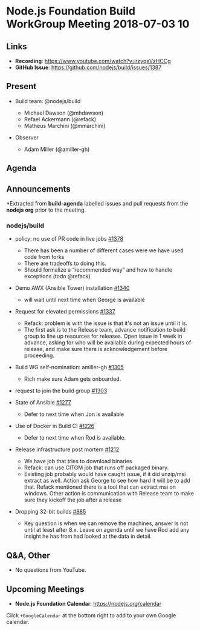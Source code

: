 # Node.js Foundation Build WorkGroup Meeting 2018-07-03 10

## Links

* **Recording**: https://www.youtube.com/watch?v=rzyqeVzHCCg
* **GitHub Issue**: https://github.com/nodejs/build/issues/1387

## Present

* Build team: @nodejs/build
  * Michael Dawson (@mhdawson)
  * Refael Ackermann (@refack)
  * Matheus Marchini (@mmarchini)

* Observer
  * Adam Miller (@amiller-gh)

## Agenda

## Announcements

*Extracted from **build-agenda** labelled issues and pull requests from the **nodejs org** prior to the meeting.

### nodejs/build

* policy: no use of PR code in live jobs [#1378](https://github.com/nodejs/build/issues/1378)
  * There has been a number of different cases were we have used code from forks
  * There are tradeoffs to doing this.
  * Should formalize a “recommended way” and how to handle exceptions (todo @refack)

* Demo AWX (Ansible Tower) installation [#1340](https://github.com/nodejs/build/issues/1340)
   * will wait until next time when George is available

* Request for elevated permissions [#1337](https://github.com/nodejs/build/issues/1337)
  * Refack: problem is with the issue is that it's not an issue until it is.
  * The first ask is to the Release team, advance notification to build group to line up
     resources for releases.  Open issue in 1 week in advance, asking for who will be available
     during expected hours of release, and make sure there is acknowledgement before
     proceeding.

* Build WG self-nomination: amiller-gh [#1305](https://github.com/nodejs/build/issues/1305)
  * Rich make sure Adam gets onboarded.

* request to join the build group [#1303](https://github.com/nodejs/build/issues/1303)

* State of Ansible [#1277](https://github.com/nodejs/build/issues/1277)
  * Defer to next time when Jon is available

* Use of Docker in Build CI [#1226](https://github.com/nodejs/build/issues/1226)
  * Defer to next time when Rod is available.

* Release infrastructure post mortem [#1212](https://github.com/nodejs/build/issues/1212)
  * We have job that tries to download binaries
  * Refack: can use CITGM job that runs off packaged binary.
  * Existing job probably would have caught issue, if it did unzip/msi extract as well.
    Action ask George to see how hard it will be to add that.
    Refack mentioned there is a tool that can extract msi on windows.
    Other action is communication with Release team to make sure they kickoff the job after a release

* Dropping 32-bit builds [#885](https://github.com/nodejs/build/issues/885)
   * Key question is when we can remove the machines, answer is not until at least after
     8.x.  Leave on agenda until we have Rod add any insight he has from had looked at the
     data in detail.

## Q&A, Other

*  No questions from YouTube.

## Upcoming Meetings

* **Node.js Foundation Calendar**: https://nodejs.org/calendar

Click `+GoogleCalendar` at the bottom right to add to your own Google calendar.
